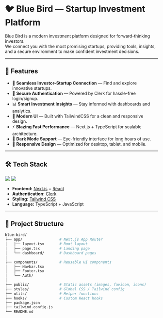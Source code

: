 # 🐦 Blue Bird — Startup Investment Platform

Blue Bird is a modern investment platform designed for forward-thinking investors.  
We connect you with the most promising startups, providing tools, insights, and a secure environment to make confident investment decisions.  

---

## 🚀 Features
- 🔗 **Seamless Investor-Startup Connection** — Find and explore innovative startups.
- 🔐 **Secure Authentication** — Powered by Clerk for hassle-free login/signup.
- 📊 **Smart Investment Insights** — Stay informed with dashboards and analytics.
- 🎨 **Modern UI** — Built with TailwindCSS for a clean and responsive design.
- ⚡ **Blazing Fast Performance** — Next.js + TypeScript for scalable architecture.
- 🌙 **Dark Mode Support** — Eye-friendly interface for long hours of use.
- 📱 **Responsive Design** — Optimized for desktop, tablet, and mobile.

---

## 🛠️ Tech Stack

<p align="left">
  <img src="https://skillicons.dev/icons?i=nextjs,typescript,javascript,tailwind,react" />
  <img src="https://img.shields.io/badge/Auth-Clerk-blueviolet?style=for-the-badge&logo=clerk&logoColor=white" />
</p>

- **Frontend:** [Next.js](https://nextjs.org/) + [React](https://reactjs.org/)  
- **Authentication:** [Clerk](https://clerk.dev/)  
- **Styling:** [Tailwind CSS](https://tailwindcss.com/)  
- **Language:** TypeScript + JavaScript  

---

## 📂 Project Structure
```bash
blue-bird/
├── app/                 # Next.js App Router
│   ├── layout.tsx       # Root layout
│   ├── page.tsx         # Landing page
│   └── dashboard/       # Dashboard pages
│
├── components/          # Reusable UI components
│   ├── Navbar.tsx
│   ├── Footer.tsx
│   └── Auth/
│
├── public/              # Static assets (images, favicon, icons)
├── styles/              # Global CSS / Tailwind config
├── utils/               # Helper functions
├── hooks/               # Custom React hooks
├── package.json
├── tailwind.config.js
└── README.md

